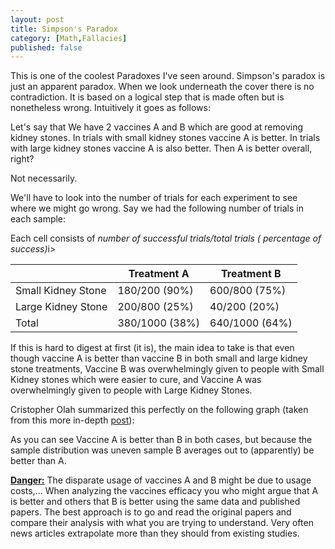 ```yaml
---
layout: post
title: Simpson's Paradox
category: [Math,Fallacies]
published: false
---
```


This is one of the coolest Paradoxes I've seen around. Simpson's paradox is just an apparent paradox. When we look underneath the cover there is no contradiction. It is based on a logical step that is made often but is nonetheless wrong. Intuitively it goes as follows:

Let's say that We have 2 vaccines A and B which are good at removing kidney stones. In trials with small kidney stones vaccine A is better. In trials with large kidney stones vaccine A is also better. Then A is better overall, right?

Not necessarily.
<!--excerpt ends here-->
We'll have to look into the number of trials for each experiment to see where we might go wrong. Say we had the following number of trials in each sample:

Each cell consists of <i>number of successful trials/total trials ( percentage of success)</i>i>

<table>
  <thead>
    <tr>
      <th></th>
      <th>Treatment A</th>
      <th>Treatment B</th>
    </tr>
  </thead>
  <tbody>
    <tr>
      <td>Small Kidney Stone</td>
      <td>180/200 (90%) </td>
      <td>600/800 (75%) </td>
    </tr>
    <tr>
      <td>Large Kidney Stone</td>
      <td>200/800 (25%) </td>
      <td>40/200 (20%) </td>
    </tr>
    <tr>
      <td>Total</td>
      <td>380/1000 (38%) </td>
      <td>640/1000 (64%) </td>
    </tr>
  </tbody>
</table>

If this is hard to digest at first (it is), the main idea to take is that even though vaccine A is better than vaccine B in both small and large kidney stone treatments, Vaccine B was overwhelmingly given to people with Small Kidney stones which were easier to cure, and Vaccine A was overwhelmingly given to people with Large Kidney Stones.

Cristopher Olah summarized this perfectly on the following graph (taken from this more in-depth [post](http://colah.github.io/posts/2015-09-Visual-Information/)):

As you can see Vaccine A is better than B in both cases, but because the sample distribution was uneven sample B averages out to (apparently) be better than A.

<b><u>Danger:</u></b> The disparate usage of vaccines A and B might be due to usage costs,... When analyzing the vaccines efficacy you who might argue that A is better and others that B is better using the same data and published papers. The best approach is to go and read the original papers and compare their analysis with what you are trying to understand. Very often news articles extrapolate more than they should from existing studies.
